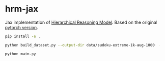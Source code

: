 # hrm-jax

Jax implementation of [Hierarchical Reasoning Model](https://arxiv.org/abs/2506.21734). Based on the original [pytorch version](https://github.com/sapientinc/HRM/tree/main).



```sh
pip install -e .

python build_dataset.py --output-dir data/sudoku-extreme-1k-aug-1000  --subsample-size 1000 --num-aug 1000

python main.py
```